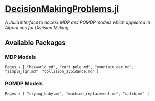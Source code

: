 # [DecisionMakingProblems.jl](https://github.com/algorithmsbooks/DecisionMakingProblems.jl)
*A Julia interface to access MDP and POMDP models which appeared in Algorithms for Decision Making.*

## Available Packages


### MDP Models

```@contents
Pages = [ "hexworld.md", "cart_pole.md", "mountain_car.md", "simple_lqr.md", "collision_avoidance.md" ]
```

### POMDP Models

```@contents
Pages = [ "crying_baby.md", "machine_replacement.md", "catch.md" ]
```

